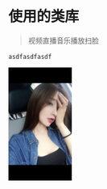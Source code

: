 # 使用的类库

>视频直播音乐播放扫脸
```
asdfasdfasdf
```

<!-- ![](./image/screenshot.jpg) -->
<img src="./image/screenshot.jpg" width="25%" />

